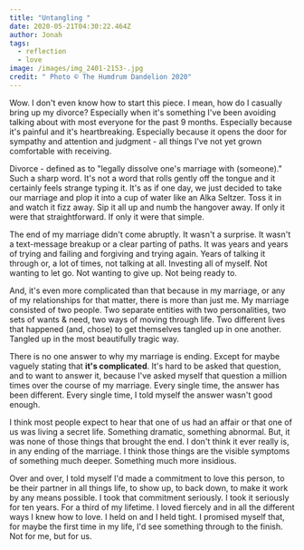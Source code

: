 ```yaml
---
title: "Untangling "
date: 2020-05-21T04:30:22.464Z
author: Jonah
tags:
  - reflection
  - love
image: /images/img_2401-2153-.jpg
credit: " Photo © The Humdrum Dandelion 2020"
---
```

Wow. I don't even know how to start this piece. I mean, how do I casually bring up my divorce? Especially when it's something I've been avoiding talking about with most everyone for the past 9 months. Especially because it's painful and it's heartbreaking. Especially because it opens the door for sympathy and attention and judgment - all things I've not yet grown comfortable with receiving. 

Divorce - defined as to "legally dissolve one's marriage with (someone)." Such a sharp word. It's not a word that rolls gently off the tongue and it certainly feels strange typing it. It's as if one day, we just decided to take our marriage and plop it into a cup of water like an Alka Seltzer. Toss it in and watch it fizz away. Sip it all up and numb the hangover away. If only it were that straightforward. If only it were that simple.

The end of my marriage didn't come abruptly. It wasn't a surprise. It wasn't a text-message breakup or a clear parting of paths. It was years and years of trying and failing and forgiving and trying again. Years of talking it through or, a lot of times, not talking at all. Investing all of myself. Not wanting to let go. Not wanting to give up. Not being ready to. 

And, it's even more complicated than that because in my marriage, or any of my relationships for that matter, there is more than just me. My marriage consisted of two people. Two separate entities with two personalities, two sets of wants & need, two ways of moving through life. Two different lives that happened (and, chose) to get themselves tangled up in one another. Tangled up in the most beautifully tragic way. 

There is no one answer to why my marriage is ending. Except for maybe vaguely stating that **it's complicated**. It's hard to be asked that question, and to want to answer it, because I've asked myself that question a million times over the course of my marriage. Every single time, the answer has been different. Every single time, I told myself the answer wasn't good enough.

I think most people expect to hear that one of us had an affair or that one of us was living a secret life. Something dramatic, something abnormal. But, it was none of those things that brought the end. I don't think it ever really is, in any ending of the marriage. I think those things are the visible symptoms of something much deeper. Something much more insidious.  

Over and over, I told myself I'd made a commitment to love this person, to be their partner in all things life, to show up, to back down, to make it work by any means possible. I took that commitment seriously. I took it seriously for ten years. For a third of my lifetime. I loved fiercely and in all the different ways I knew how to love. I held on and I held tight. I promised myself that, for maybe the first time in my life, I'd see something through to the finish. Not for me, but for us.   
